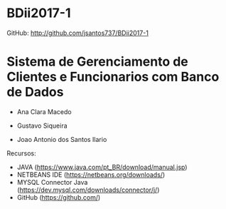 # BDii2017-1
GitHub: http://github.com/jsantos737/BDii2017-1

# Sistema de Gerenciamento de Clientes e Funcionarios com Banco de Dados

 - Ana Clara Macedo
 
 - Gustavo Siqueira
 
 - Joao Antonio dos Santos Ilario
 
 Recursos:
  - JAVA (https://www.java.com/pt_BR/download/manual.jsp)
  - NETBEANS IDE (https://netbeans.org/downloads/)
  - MYSQL Connector Java (https://dev.mysql.com/downloads/connector/j/)
  - GitHub (https://github.com/)
